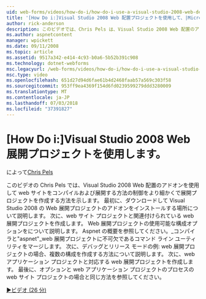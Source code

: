 ```yaml
---
uid: web-forms/videos/how-do-i/how-do-i-use-a-visual-studio-2008-web-deployment-project
title: '[How Do i:]Visual Studio 2008 Web 配置プロジェクトを使用して、|Microsoft Docs'
author: rick-anderson
description: このビデオでは、Chris Pels は、Visual Studio 2008 Web 配置のアドオンを使用してをより細かく制御方法と配置プロジェクトを作成する方法を説明しています.
ms.author: aspnetcontent
manager: wpickett
ms.date: 09/11/2008
ms.topic: article
ms.assetid: 9517a342-e414-4c93-b0a6-5b52b391c908
ms.technology: dotnet-webforms
msc.legacyurl: /web-forms/videos/how-do-i/how-do-i-use-a-visual-studio-2008-web-deployment-project
msc.type: video
ms.openlocfilehash: 651d27d94d6fae61b4d2468faab57a569c303f58
ms.sourcegitcommit: 953ff9ea4369f154d6fd0239599279ddd3280009
ms.translationtype: MT
ms.contentlocale: ja-JP
ms.lasthandoff: 07/03/2018
ms.locfileid: "37391827"
---
```

<a name="how-do-i-use-a-visual-studio-2008-web-deployment-project"></a>[How Do i:]Visual Studio 2008 Web 展開プロジェクトを使用します。
====================
によって[Chris Pels](https://twitter.com/chrispels)

このビデオの Chris Pels では、Visual Studio 2008 Web 配置のアドオンを使用して web サイトをコンパイルおよび展開する方法の制御をより細かくで展開プロジェクトを作成する方法を示します。 最初に、ダウンロードして Visual Studio 2008 の Web 展開プロジェクトのアドオンをインストールする場所について説明します。 次に、web サイト プロジェクトと関連付けられている web 展開プロジェクトを作成します。 Web 展開プロジェクトの使用可能な構成オプションをについて説明します。 Aspnet の概要を参照してください。\_コンパイラと"aspnet"\_web 展開プロジェクトに不可欠であるコマンド ライン ユーティリティをマージします。 次に、デバッグとリリース モードの例: web 展開プロジェクトの場合、複数の構成を作成する方法について説明します。 次に、web アプリケーション プロジェクトと対応する web 展開プロジェクトを作成します。 最後に、オプションと web アプリケーション プロジェクトのプロセスの web サイト プロジェクトの場合と同じ方法を参照してください。

[&#9654;ビデオ (26 分)](https://channel9.msdn.com/Blogs/ASP-NET-Site-Videos/how-do-i-use-a-visual-studio-2008-web-deployment-project)
